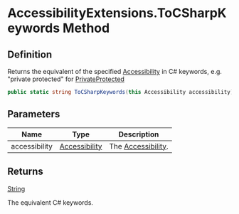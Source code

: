 # AccessibilityExtensions.ToCSharpKeywords Method
## Definition

Returns the equivalent of the specified [Accessibility](MrKWatkins.Reflection.Accessibility.md) in C# keywords, e.g. &quot;private protected&quot; for [PrivateProtected](MrKWatkins.Reflection.Accessibility.md#fields)

```c#
public static string ToCSharpKeywords(this Accessibility accessibility);
```

## Parameters

| Name | Type | Description |
| ---- | ---- | ----------- |
| accessibility | [Accessibility](MrKWatkins.Reflection.Accessibility.md) | The [Accessibility](MrKWatkins.Reflection.Accessibility.md). |

## Returns

[String](https://learn.microsoft.com/en-gb/dotnet/api/System.String)

The equivalent C# keywords.
